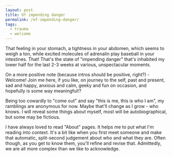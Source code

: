 ```yaml
---
layout: post
title: Of impending danger
permalink: /of-impending-danger/
tags:
  - trauma
  - welcome
---
```

That feeling in your stomach, a tightness in your abdomen, which seems to weigh a ton, while excited molecules of adrenalin play baseball in your intestines. That! That's the state of "impending danger" that's inhabited my lower half for the last 2-3 weeks at various, unspectacular moments.

On a more positive note (because intros should be positive, right?) - Welcome! Join me here, if you like, on journey to the self, past and present, sad and happy, anxious and calm, geeky and fun on occasion, and hopefully is some way meaningful!?

Being too cowardly to "come out" and say "this is me, this is who I am", my ramblings are anonymous for now. Maybe that'll change as I grow - who knows. I will reveal some things about myself, most will be autobiographical, but some may be fictious.

I have always loved to read "About" pages. It helps me to put what I'm reading into context. It's a bit like when you first meet someone and make that automatic, split-second judgement about who and what they are. Often though, as you get to know them, you'll refine and revise that. Admittedly, we are all more complex than we like to acknowledge.